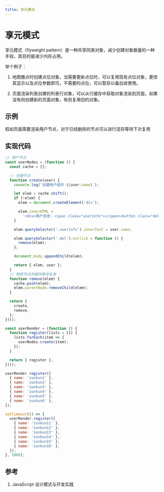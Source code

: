 ```yaml
---
title: 享元模式
---
```


# 享元模式

享元模式（flyweight pattern）是一种共享同类对象，减少创建对象数量的一种手段，其目的是减少内存占用。

举个例子：

1. 地图撒点时创建点位对象，当需要更新点位时，可以复用现有点位对象，更改其显示以及点位参数即可。不需要的点位，可以暂存以备后续使用。

2. 页面渲染列表创建的列表行对象，可以从行缓存中获取对象渲染到页面，如果没有则创建新的页面对象，有则复用旧的对象。

## 示例

假如页面需要渲染用户节点，对于已经删除的节点可以进行混存等待下次复用

## 实现代码

```js
// 用户节点
const userNodes = (function () {
  const cache = [];

  // 创建节点
  function create(user) {
    console.log(`创建用户组件 ${user.name}`);

    let elem = cache.shift();
    if (!elem) {
      elem = document.createElement('div');

      elem.innerHTML =
        '<div>用户信息: <span class="userinfo"></span><button class="del">删除</button></div>';
    }

    elem.querySelector('.userinfo').innerText = user.name;

    elem.querySelector('.del').onclick = function () {
      remove(elem);
    };

    document.body.appendChild(elem);

    return { elem, user };
  }
  // 移除节点并缓存等待复用
  function remove(elem) {
    cache.push(elem);
    elem.parentNode.removeChild(elem);
  }

  return {
    create,
    remove,
  };
})();

const userRender = (function () {
  function register(lists = []) {
    lists.forEach(item => {
      userNodes.create(item);
    });
  }

  return { register };
})();

userRender.register([
  { name: 'zunkun1' },
  { name: 'zunkun2' },
  { name: 'zunkun3' },
  { name: 'zunkun4' },
  { name: 'zunkun5' },
  { name: 'zunkun6' },
]);

setTimeout(() => {
  userRender.register([
    { name: 'zunkun11' },
    { name: 'zunkun12' },
    { name: 'zunkun13' },
    { name: 'zunkun14' },
    { name: 'zunkun15' },
    { name: 'zunkun16' },
  ]);
}, 5000);
```

## 参考

1. JavaScript 设计模式与开发实践
